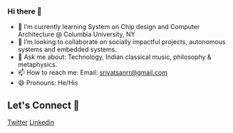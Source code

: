 ### Hi there 👋

- 🌱 I’m currently learning System on Chip design and Computer Architecture @ Columbia University, NY
- 👯 I’m looking to collaborate on socially impactful projects, autonomous systems and embedded systems. 
- 💬 Ask me about: Technology, Indian classical music, philosophy & metaphysics. 
- 📫 How to reach me: Email: srivatsanrr@gmail.com
- 😄 Pronouns: He/His

## Let's Connect 🔗
[Twitter](https://twitter.com/srivatsanrr)
[Linkedin](https://linkedin.com/in/srivatsan-raveendran/)
